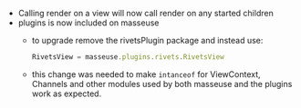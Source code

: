 * Calling render on a view will now call render on any started children
* plugins is now included on masseuse
    * to upgrade remove the rivetsPlugin package and instead use:

        ```javascript
        RivetsView = masseuse.plugins.rivets.RivetsView
        ```

    * this change was needed to make `intanceof` for ViewContext, Channels and other modules used by both masseuse and the plugins work as expected.